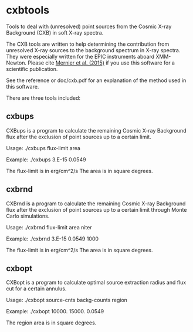# cxbtools
Tools to deal with (unresolved) point sources from the Cosmic X-ray Background (CXB) in soft X-ray spectra.

The CXB tools are written to help determining the contribution from unresolved X-ray sources to the 
background spectrum in X-ray spectra. They were especially written for the EPIC instruments aboard 
XMM-Newton. Please cite <a href="http://dx.doi.org/10.1051/0004-6361/201425282">Mernier et al. (2015)</a> if 
you use this software for a scientific publication.

See the reference or doc/cxb.pdf for an explanation of the method used in this software.

There are three tools included:

## cxbups
CXBups is a program to calculate the remaining Cosmic X-ray Background
flux after the exclusion of point sources up to a certain limit.

  Usage:
    ./cxbups flux-limit area

  Example:
    ./cxbups 3.E-15 0.0549

The flux-limit is in erg/cm^2/s
The area is in square degrees.

## cxbrnd
CXBrnd is a program to calculate the remaining Cosmic X-ray Background
flux after the exclusion of point sources up to a certain limit through
Monte Carlo simulations.

  Usage:
    ./cxbrnd flux-limit area niter

  Example:
    ./cxbrnd 3.E-15 0.0549 1000

The flux-limit is in erg/cm^2/s
The area is in square degrees.

## cxbopt
CXBopt is a program to calculate optimal source extraction radius
and flux cut for a certain annulus.

  Usage:
    ./cxbopt source-cnts backg-counts region

  Example:
    ./cxbopt 10000. 15000. 0.0549

The region area is in square degrees.


